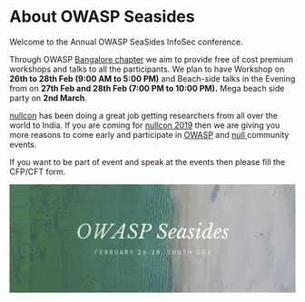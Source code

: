 # About OWASP Seasides

Welcome to the Annual OWASP SeaSides InfoSec conference.

Through OWASP [Bangalore chapter](https://www.owasp.org/index.php/Bangalore) we aim to provide free of cost premium workshops and talks to all the participants. We plan to have Workshop on **26th to 28th Feb \(9:00 AM to 5:00 PM\)** and Beach-side talks in the Evening from on **27th Feb and 28th Feb \(7:00 PM to 10:00 PM\).** Mega beach side party on **2nd March**.

[nullcon](https://nullcon.net/website/) has been doing a great job getting researchers from all over the world to India. If you are coming for [nullcon 2019](https://nullcon.net/website/) then we are giving you more reasons to come early and participate in [OWASP](https://www.owasp.org/index.php/Main_Page) and [null ](https://null.co.in/)community events.

If you want to be part of event and speak at the events then please fill the CFP/CFT form.

![](.gitbook/assets/image.jpg)

